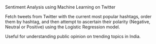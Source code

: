 Sentiment Analysis using Machine Learning on Twitter

Fetch tweets from Twitter with the current most popular hashtags, order them by hashtag, and then attempt to ascertain their polarity (Negative, Neutral or Positive) using the Logistic Regression model.

Useful for understanding public opinion on trending topics in India.

